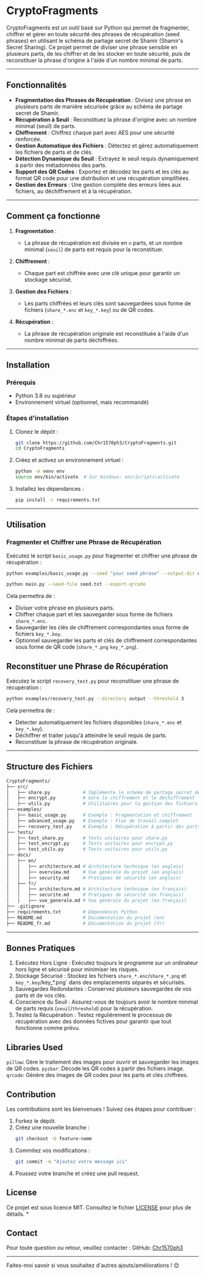 # CryptoFragments

CryptoFragments est un outil basé sur Python qui permet de fragmenter, chiffrer et gérer en toute sécurité des phrases de récupération (seed phrases) en utilisant le schéma de partage secret de Shamir (Shamir's Secret Sharing). Ce projet permet de diviser une phrase sensible en plusieurs parts, de les chiffrer et de les stocker en toute sécurité, puis de reconstituer la phrase d'origine à l'aide d'un nombre minimal de parts.


---

## Fonctionnalités

- **Fragmentation des Phrases de Récupération** : Divisez une phrase en plusieurs parts de manière sécurisée grâce au schéma de partage secret de Shamir.
- **Récupération à Seuil** : Reconstituez la phrase d'origine avec un nombre minimal (seuil) de parts.
- **Chiffrement** : Chiffrez chaque part avec AES pour une sécurité renforcée.
- **Gestion Automatique des Fichiers** : Détectez et gérez automatiquement les fichiers de parts et de clés.
- **Détection Dynamique du Seuil** : Extrayez le seuil requis dynamiquement à partir des métadonnées des parts.
- **Support des QR Codes** : Exportez et décodez les parts et les clés au format QR code pour une distribution et une récupération simplifiées.
- **Gestion des Erreurs** : Une gestion complète des erreurs liées aux fichiers, au déchiffrement et à la récupération.

---

## Comment ça fonctionne

1. **Fragmentation** :
   - La phrase de récupération est divisée en `n` parts, et un nombre minimal (`seuil`) de parts est requis pour la reconstituer.

2. **Chiffrement** :
   - Chaque part est chiffrée avec une clé unique pour garantir un stockage sécurisé.

3. **Gestion des Fichiers** :
   - Les parts chiffrées et leurs clés sont sauvegardées sous forme de fichiers (`share_*.enc` et `key_*.key`) ou de QR codes.

4. **Récupération** :
   - La phrase de récupération originale est reconstituée à l'aide d'un nombre minimal de parts déchiffrées.

---

## Installation

### Prérequis
- Python 3.8 ou supérieur
- Environnement virtuel (optionnel, mais recommandé)

### Étapes d'installation
1. Clonez le dépôt :
   ```bash
   git clone https://github.com/Chr1570ph3/CryptoFragments.git
   cd CryptoFragments
    ```

1. Créez et activez un environnement virtuel :

    ```bash
    python -m venv env
    source env/bin/activate  # Sur Windows: env\Scripts\activate
    ```

1. Installez les dépendances :
    ```bash
    pip install -r requirements.txt
    ```

---

## Utilisation
### Fragmenter et Chiffrer une Phrase de Récupération
Exécutez le script `basic_usage.py` pour fragmenter et chiffrer une phrase de récupération :

```bash
python examples/basic_usage.py --seed "your seed phrase" --output-dir output --export-qrcode
```
```bash
python main.py --seed-file seed.txt --export-qrcode
```

Cela permettra de :

- Diviser votre phrase en plusieurs parts.
- Chiffrer chaque part et les sauvegarder sous forme de fichiers `share_*.enc`.
- Sauvegarder les clés de chiffrement correspondantes sous forme de fichiers `key_*.key`.
- Optionnel sauvegarder les parts et clés de chiffrement correspondantes sous forme de QR code  (`share_*.png` `key_*.png`).

## Reconstituer une Phrase de Récupération
Exécutez le script `recovery_test.py` pour reconstituer une phrase de récupération :
```bash
python examples/recovery_test.py --directory output --threshold 3
```

Cela permettra de :

- Détecter automatiquement les fichiers disponibles (`share_*.enc` et `key_*.key`).
- Déchiffrer et traiter jusqu'à atteindre le seuil requis de parts.
- Reconstituer la phrase de récupération originale.

---
## Structure des Fichiers

```bash
CryptoFragments/
├── src/
│   ├── share.py            # Implémente le schéma de partage secret de Shamir
│   ├── encrypt.py          # Gère le chiffrement et le déchiffrement
│   ├── utils.py            # Utilitaires pour la gestion des fichiers
├── examples/
│   ├── basic_usage.py      # Exemple : Fragmentation et chiffrement
│   ├── advanced_usage.py   # Exemple : Flux de travail complet
│   ├── recovery_test.py    # Exemple : Récupération à partir des parts
├── tests/
│   ├── test_share.py       # Tests unitaires pour share.py
│   ├── test_encrypt.py     # Tests unitaires pour encrypt.py
│   ├── test_utils.py       # Tests unitaires pour utils.py
├── docs/
│   ├── en/
│   │   ├── architecture.md # Architecture technique (en anglais)
│   │   ├── overview.md     # Vue générale du projet (en anglais)
│   │   ├── security.md     # Pratiques de sécurité (en anglais)
│   ├── fr/
│   │   ├── architecture.md # Architecture technique (en français)
│   │   ├── securite.md     # Pratiques de sécurité (en français)
│   │   ├── vue_generale.md # Vue générale du projet (en français)
├── .gitignore
├── requirements.txt        # Dépendances Python
├── README.md               # Documentation du projet (en)
├── README_fr.md            # Documentation du projet (fr)
```

---
## Bonnes Pratiques
1. Exécutez Hors Ligne : Exécutez toujours le programme sur un ordinateur hors ligne et sécurisé pour minimiser les risques.
1. Stockage Sécurisé : Stockez les fichiers `share_*.enc`/`share_*.png` et `key_*.key`/key_*.png` dans des emplacements séparés et sécurisés.
1. Sauvegardes Redondantes : Conservez plusieurs sauvegardes de vos parts et de vos clés.
1. Conscience du Seuil : Assurez-vous de toujours avoir le nombre minimal de parts requis (`seuil`/`threshold`) pour la récupération.
1. Testez la Récupération : Testez régulièrement le processus de récupération avec des données fictives pour garantir que tout fonctionne comme prévu.

## Libraries Used
`pillow`: Gère le traitement des images pour ouvrir et sauvegarder les images de QR codes.
`pyzbar`: Décode les QR codes à partir des fichiers image.
`qrcode`: Génère des images de QR codes pour les parts et clés chiffrées.

## Contribution
Les contributions sont les bienvenues ! Suivez ces étapes pour contribuer :

1. Forkez le dépôt.
1. Créez une nouvelle branche :
    ```bash
    git checkout -b feature-name
    ```
1. Commitez vos modifications :
    ```bash
    git commit -m "Ajoutez votre message ici"
    ```
1. Poussez votre branche et créez une pull request.

## License
Ce projet est sous licence MIT. Consultez le fichier [LICENSE](https://opensource.org/licenses/MIT) pour plus de détails.
*

## Contact
Pour toute question ou retour, veuillez contacter :
GitHub: [Chr1570ph3](https://github.com/Chr1570ph3/)

--- 
Faites-moi savoir si vous souhaitez d'autres ajouts/améliorations ! 😊